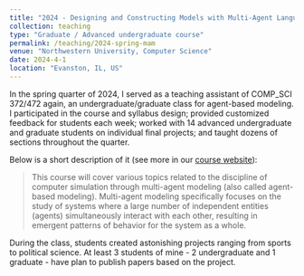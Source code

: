 ```yaml
---
title: "2024 - Designing and Constructing Models with Multi-Agent Languages"
collection: teaching
type: "Graduate / Advanced undergraduate course"
permalink: /teaching/2024-spring-mam
venue: "Northwestern University, Computer Science"
date: 2024-4-1
location: "Evanston, IL, US"
---
```


In the spring quarter of 2024, I served as a teaching assistant of COMP_SCI 372/472 again, an undergraduate/graduate class for agent-based modeling. I participated in the course and syllabus design; provided customized feedback for students each week; worked with 14 advanced undergraduate and graduate students on individual final projects; and taught dozens of sections throughout the quarter. 

Below is a short description of it (see more in our [course website](https://ccl.northwestern.edu/courses/mam2022/)):

> This course will cover various topics related to the discipline of computer simulation through multi-agent modeling (also called agent-based modeling). Multi-agent modeling specifically focuses on the study of systems where a large number of independent entities (agents) simultaneously interact with each other, resulting in emergent patterns of behavior for the system as a whole.

During the class, students created astonishing projects ranging from sports to political science. At least 3 students of mine - 2 undergraduate and 1 graduate - have plan to publish papers based on the project. 
